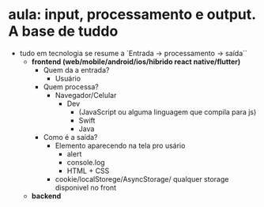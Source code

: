 # aula: input, processamento e output. A base de tuddo

- tudo em tecnologia se resume a `Entrada -> processamento -> saída``
    - **frontend (web/mobile/android/ios/hibrido react native/flutter)**
        - Quem da a entrada?
            - Usuário
        - Quem processa?
            - Navegador/Celular
                - Dev
                    - (JavaScript ou alguma linguagem que compila para js)
                    - Swift
                    - Java
        - Como é a saída?
            - Elemento aparecendo na tela pro usário
                - alert
                - console.log
                - HTML + CSS
            - cookie/localStorege/AsyncStorage/ qualquer storage disponivel no front
    - **backend**